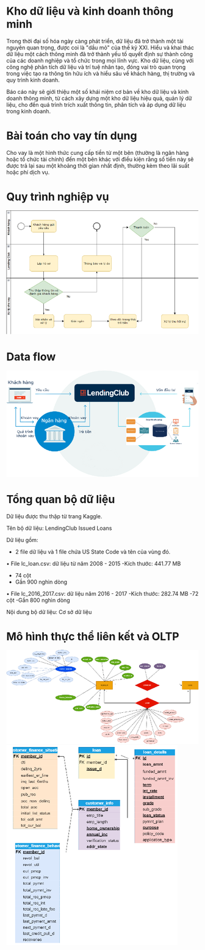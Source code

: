 # Kho dữ liệu và kinh doanh thông minh
 Trong thời đại số hóa ngày càng phát triển, dữ liệu đã trở thành một tài nguyên quan trọng, được coi là "dầu mỏ" của thế kỷ XXI. Hiểu và khai thác dữ liệu một cách thông minh đã trở thành yếu tố quyết định sự thành công của các doanh nghiệp và tổ chức trong mọi lĩnh vực. Kho dữ liệu, cùng với công nghệ phân tích dữ liệu và trí tuệ nhân tạo, đóng vai trò quan trọng trong việc tạo ra thông tin hữu ích và hiểu sâu về khách hàng, thị trường và quy trình kinh doanh.

Báo cáo này sẽ giới thiệu một số khái niệm cơ bản về kho dữ liệu và kinh doanh thông minh, từ cách xây dựng một kho dữ liệu hiệu quả, quản lý dữ liệu, cho đến quá trình trích xuất thông tin, phân tích và áp dụng dữ liệu trong kinh doanh.
# Bài toán cho vay tín dụng
Cho vay là một hình thức cung cấp tiền từ một bên (thường là ngân hàng hoặc tổ chức tài chính) đến một bên khác với điều kiện rằng số tiền này sẽ được trả lại sau một khoảng thời gian nhất định, thường kèm theo lãi suất hoặc phí dịch vụ.
# Quy trình nghiệp vụ
![alt text](img/nghiepvupng.png)
# Data flow
![alt text](img/dataflow.png)
# Tổng quan bộ dữ liệu
Dữ liệu được thu thập từ trang Kaggle.

Tên bộ dữ liệu: LendingClub Issued Loans

Dữ liệu gồm: 
- 2 file dữ liệu và 1 file chứa US State Code và tên của vùng đó. 

• File lc_loan.csv: dữ liệu từ năm 2008 - 2015
-Kích thước: 441.77 MB
- 74 cột
- Gần 900 nghìn dòng

• File lc_2016_2017.csv: dữ liệu năm 2016 - 2017
-Kích thước: 282.74 MB
-72 cột
-Gần 800 nghìn dòng

Nội dung bộ dữ liệu: Cơ sở dữ liệu 
# Mô hình thực thể liên kết và OLTP
![alt text](img/thucthelienket_n.png)
![alt text](img/olap.png)




